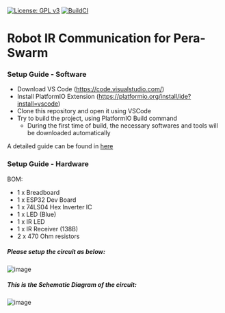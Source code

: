 [![License: GPL v3](https://img.shields.io/badge/License-GPL%20v3-blue.svg)](http://www.gnu.org/licenses/gpl-3.0)   [![BuildCI](https://github.com/Pera-Swarm/robot-IR/actions/workflows/build.yml/badge.svg)](https://github.com/Pera-Swarm/robot-IR/actions/workflows/build.yml)

# Robot IR Communication for Pera-Swarm

### Setup Guide - Software

- Download VS Code (https://code.visualstudio.com/)
- Install PlatformIO Extension (https://platformio.org/install/ide?install=vscode)
- Clone this repository and open it using VSCode
- Try to build the project, using PlatformIO Build command 
  - During the first time of build, the necessary softwares and tools will be downloaded automatically 
  

A detailed guide can be found in [here](https://randomnerdtutorials.com/vs-code-platformio-ide-esp32-esp8266-arduino/)

### Setup Guide - Hardware

BOM:
- 1 x Breadboard 
- 1 x ESP32 Dev Board
- 1 x 74LS04 Hex Inverter IC
- 1 x LED (Blue) 
- 1 x IR LED 
- 1 x IR Receiver (138B)
- 2 x 470 Ohm resistors 

##### Please setup the circuit as below:
![image](https://user-images.githubusercontent.com/11540782/236611785-6ddd4041-0eef-49c8-83e6-0a45fb7efba7.png)

##### This is the Schematic Diagram of the circuit:
![image](https://user-images.githubusercontent.com/11540782/236611808-5e39dcd1-902c-4c63-bb75-302126cf9970.png)
